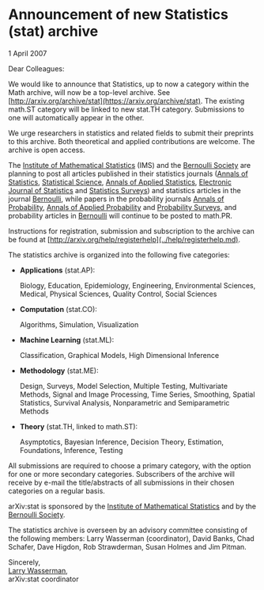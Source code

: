 # Announcement of new Statistics (stat) archive

1 April 2007

Dear Colleagues:

We would like to announce that Statistics, up to now a category within the Math archive, will now be a top-level archive. See [http://arxiv.org/archive/stat](https://arxiv.org/archive/stat). The existing math.ST category will be linked to new stat.TH category. Submissions to one will automatically appear in the other.

We urge researchers in statistics and related fields to submit their preprints to this archive. Both theoretical and applied contributions are welcome. The archive is open access.

The [Institute of Mathematical Statistics](http://imstat.org/) (IMS) and the [Bernoulli Society](http://isi.cbs.nl/bs.htm) are planning to post all articles published in their statistics journals ([Annals of Statistics](http://imstat.org/aos/), [Statistical Science](http://imstat.org/sts/), [Annals of Applied Statistics](http://imstat.org/aoas/), [Electronic Journal of Statistics](http://imstat.org/ejs/) and [Statistics Surveys](http://www.i-journals.org/ss/)) and statistics articles in the journal [Bernoulli](http://isi.cbs.nl/bernoulli/), while papers in the probability journals [Annals of Probability](http://imstat.org/aop/), [Annals of Applied Probability](http://imstat.org/aap/) and [Probability Surveys](http://www.i-journals.org/ps/), and probability articles in [Bernoulli](http://isi.cbs.nl/bernoulli/) will continue to be posted to math.PR.

Instructions for registration, submission and subscription to the archive can be found at [http://arxiv.org/help/registerhelp](../help/registerhelp.md).

The statistics archive is organized into the following five categories:

* **Applications** (stat.AP):

  Biology, Education, Epidemiology, Engineering, Environmental Sciences, Medical, Physical Sciences, Quality Control, Social Sciences

* **Computation** (stat.CO):

  Algorithms, Simulation, Visualization

 * **Machine Learning** (stat.ML):  

   Classification, Graphical Models, High Dimensional Inference

* **Methodology** (stat.ME):

  Design, Surveys, Model Selection, Multiple Testing, Multivariate Methods, Signal and Image Processing, Time Series, Smoothing, Spatial Statistics, Survival Analysis, Nonparametric and Semiparametric Methods

* **Theory** (stat.TH, linked to math.ST):

  Asymptotics, Bayesian Inference, Decision Theory, Estimation, Foundations, Inference, Testing

All submissions are required to choose a primary category, with the option for one or more secondary categories. Subscribers of the archive will receive by e-mail the title/abstracts of all submissions in their chosen categories on a regular basis.

arXiv:stat is sponsored by the [Institute of Mathematical Statistics](http://imstat.org/) and by the [Bernoulli Society](http://isi.cbs.nl/BS/bshome.htm).

The statistics archive is overseen by an advisory committee consisting of the following members: Larry Wasserman (coordinator), David Banks, Chad Schafer, Dave Higdon, Rob Strawderman, Susan Holmes and Jim Pitman.

Sincerely,  
[Larry Wasserman](http://www.stat.cmu.edu/~larry/),  
arXiv:stat coordinator

